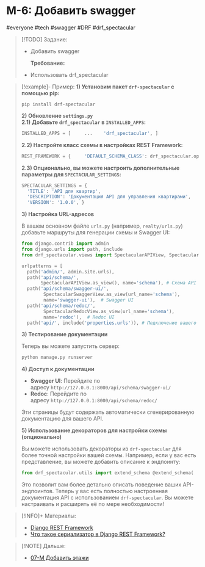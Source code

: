 # M-6: Добавить swagger
#everyone #tech #swagger #DRF #drf_spectacular

> [!TODO] Задание:
> - Добавить swagger 
> 
> 	**Требование:**
> - Использовать drf_spectacular

> [!example]- Пример:
> **1\) Установим пакет `drf-spectacular` с помощью pip:**
> ``` bush
> pip install drf-spectacular
> ```
> **2\) Обновление `settings.py`**  
> **2.1) Добавьте `drf_spectacular` в `INSTALLED_APPS`:**
> 
> ```python
> INSTALLED_APPS = [     ...    'drf_spectacular', ]
> ```
> 
> **2.2) Настройте класс схемы в настройках REST Framework:**
> 
> ```python
> REST_FRAMEWORK = {     'DEFAULT_SCHEMA_CLASS': drf_spectacular.openapi.AutoSchema', }
> ```
> 
> **2.3) Опционально, вы можете настроить дополнительные параметры для `SPECTACULAR_SETTINGS`:**
> 
> 
> ```python
> SPECTACULAR_SETTINGS = {
> 	'TITLE': 'API для квартир',
> 	'DESCRIPTION': 'Документация API для управления квартирами',
> 	'VERSION': '1.0.0', }
> ```
> 
>  **3\) Настройка URL-адресов**
> 
> В вашем основном файле `urls.py` (например, `realty/urls.py`) добавьте маршруты для генерации схемы и Swagger UI:
> 
> ```python
> from django.contrib import admin
> from django.urls import path, include 
> from drf_spectacular.views import SpectacularAPIView, SpectacularSwaggerView, SpectacularRedocView 
> 
> urlpatterns = [
> 	path('admin/', admin.site.urls),    
> 	path('api/schema/', 
> 		 SpectacularAPIView.as_view(), name='schema'), # Схема API
> 	path('api/schema/swagger-ui/', 
> 		  SpectacularSwaggerView.as_view(url_name='schema'), 
> 		  name='swagger-ui'),  # Swagger UI    
> 	path('api/schema/redoc/',
> 		  SpectacularRedocView.as_view(url_name='schema'), 
> 		  name='redoc'),  # Redoc UI    
> 	path('api/', include('properties.urls')), # Подключение вашего приложения ]
> ```
> 
> **3) Тестирование документации**
> 
> Теперь вы можете запустить сервер:
> 
> ``` bash
> python manage.py runserver
> ```
> 
> **4) Доступ к документации**
> 
> - **Swagger UI**: Перейдите по адресу `http://127.0.0.1:8000/api/schema/swagger-ui/`
> - **Redoc**: Перейдите по адресу `http://127.0.0.1:8000/api/schema/redoc/`
> 
> Эти страницы будут содержать автоматически сгенерированную документацию для вашего API.
> 
> **5) Использование декораторов для настройки схемы (опционально)**
> 
> Вы можете использовать декораторы из `drf-spectacular` для более точной настройки вашей схемы. Например, если у вас есть представление, вы можете добавить описание к эндпоинту:
> 
> ```python
> from drf_spectacular.utils import extend_schema @extend_schema(     responses={200: FlatSerializer(many=True)}, ) class FlatListView(generics.ListAPIView):     queryset = Flat.objects.all()    serializer_class = FlatSerializer
> ```
> 
> Это позволит вам более детально описать поведение ваших API-эндпоинтов. Теперь у вас есть полностью настроенная документация API с использованием `drf-spectacular`. Вы можете настраивать и расширять её по мере необходимости!

> [!INFO]+ Материалы:
> - [Django REST Framework](../library/Django/Django%20REST%20Framework.md)
> - [Что такое сериализатор в Django REST Framework?](../library/Django/Что%20такое%20сериализатор%20в%20Django%20REST%20Framework?.md)

> [!NOTE] Дальше:
> - [07-M Добавить этажи](07-M%20Добавить%20этажи.md)